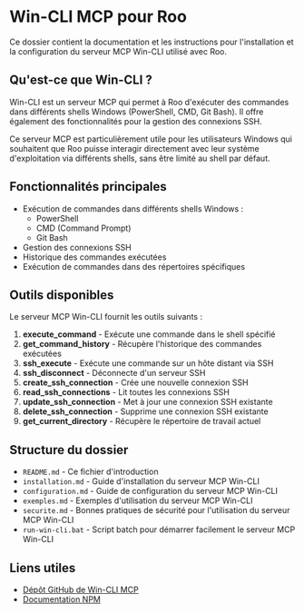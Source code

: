 # Win-CLI MCP pour Roo

Ce dossier contient la documentation et les instructions pour l'installation et la configuration du serveur MCP Win-CLI utilisé avec Roo.

## Qu'est-ce que Win-CLI ?

Win-CLI est un serveur MCP qui permet à Roo d'exécuter des commandes dans différents shells Windows (PowerShell, CMD, Git Bash). Il offre également des fonctionnalités pour la gestion des connexions SSH.

Ce serveur MCP est particulièrement utile pour les utilisateurs Windows qui souhaitent que Roo puisse interagir directement avec leur système d'exploitation via différents shells, sans être limité au shell par défaut.

## Fonctionnalités principales

- Exécution de commandes dans différents shells Windows :
  - PowerShell
  - CMD (Command Prompt)
  - Git Bash
- Gestion des connexions SSH
- Historique des commandes exécutées
- Exécution de commandes dans des répertoires spécifiques

## Outils disponibles

Le serveur MCP Win-CLI fournit les outils suivants :

1. **execute_command** - Exécute une commande dans le shell spécifié
2. **get_command_history** - Récupère l'historique des commandes exécutées
3. **ssh_execute** - Exécute une commande sur un hôte distant via SSH
4. **ssh_disconnect** - Déconnecte d'un serveur SSH
5. **create_ssh_connection** - Crée une nouvelle connexion SSH
6. **read_ssh_connections** - Lit toutes les connexions SSH
7. **update_ssh_connection** - Met à jour une connexion SSH existante
8. **delete_ssh_connection** - Supprime une connexion SSH existante
9. **get_current_directory** - Récupère le répertoire de travail actuel

## Structure du dossier

- `README.md` - Ce fichier d'introduction
- `installation.md` - Guide d'installation du serveur MCP Win-CLI
- `configuration.md` - Guide de configuration du serveur MCP Win-CLI
- `exemples.md` - Exemples d'utilisation du serveur MCP Win-CLI
- `securite.md` - Bonnes pratiques de sécurité pour l'utilisation du serveur MCP Win-CLI
- `run-win-cli.bat` - Script batch pour démarrer facilement le serveur MCP Win-CLI

## Liens utiles

- [Dépôt GitHub de Win-CLI MCP](https://github.com/simonb97/server-win-cli)
- [Documentation NPM](https://www.npmjs.com/package/@simonb97/server-win-cli)